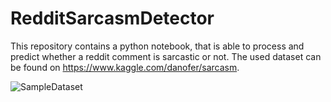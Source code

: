 # RedditSarcasmDetector
This repository contains a python notebook, that is able to process and predict whether a reddit comment is sarcastic or not.
The used dataset can be found on https://www.kaggle.com/danofer/sarcasm.

![SampleDataset](https://raw.github.com/jordanpeshev/RedditSarcasmDetector/master/SampleDataset.png)

